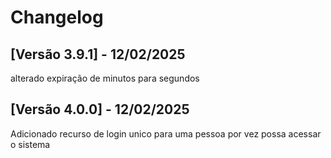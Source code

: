 # Changelog

## [Versão 3.9.1] - 12/02/2025
alterado expiração de minutos para segundos



## [Versão 4.0.0] - 12/02/2025
Adicionado recurso de login unico para uma pessoa por vez possa acessar o sistema